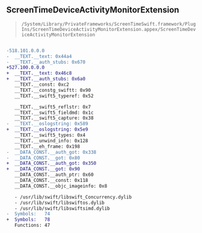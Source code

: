 ## ScreenTimeDeviceActivityMonitorExtension

> `/System/Library/PrivateFrameworks/ScreenTimeSwift.framework/PlugIns/ScreenTimeDeviceActivityMonitorExtension.appex/ScreenTimeDeviceActivityMonitorExtension`

```diff

-518.101.0.0.0
-  __TEXT.__text: 0x44a4
-  __TEXT.__auth_stubs: 0x670
+527.100.0.0.0
+  __TEXT.__text: 0x46c8
+  __TEXT.__auth_stubs: 0x6a0
   __TEXT.__const: 0xc2
   __TEXT.__constg_swiftt: 0x90
   __TEXT.__swift5_typeref: 0x52

   __TEXT.__swift5_reflstr: 0x7
   __TEXT.__swift5_fieldmd: 0x1c
   __TEXT.__swift5_capture: 0x38
-  __TEXT.__oslogstring: 0x589
+  __TEXT.__oslogstring: 0x5e9
   __TEXT.__swift5_types: 0x4
   __TEXT.__unwind_info: 0x128
   __TEXT.__eh_frame: 0x198
-  __DATA_CONST.__auth_got: 0x338
-  __DATA_CONST.__got: 0x80
+  __DATA_CONST.__auth_got: 0x350
+  __DATA_CONST.__got: 0x90
   __DATA_CONST.__auth_ptr: 0x60
   __DATA_CONST.__const: 0x118
   __DATA_CONST.__objc_imageinfo: 0x8

   - /usr/lib/swift/libswift_Concurrency.dylib
   - /usr/lib/swift/libswiftos.dylib
   - /usr/lib/swift/libswiftsimd.dylib
-  Symbols:   74
+  Symbols:   78
   Functions: 47
 

```
